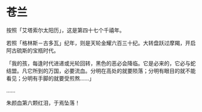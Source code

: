 # 苍兰

按照「艾塔索尔太阳历」，这是第四十七个千禧年。

若照「格林斯－古多瓦」纪年，则是天轮金耀六百三十纪。大转盘跃过摩羯，开启阿古硫斯的宝瓶时代。

「我的孩，每逢时代进递或光轮回转，黑色的恶必会降临。它是必来的，它必与蛇结盟。凡它所到的万国，必要流血。分明在高处的就要陨落；分明有眼目的就不能看见；分明有手脚的就要受煎熬……」

……

朱颜血第六颗红泪，于焉坠落！
